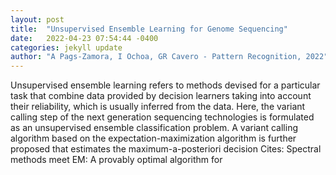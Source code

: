 ```yaml
---
layout: post
title:  "Unsupervised Ensemble Learning for Genome Sequencing"
date:   2022-04-23 07:54:44 -0400
categories: jekyll update
author: "A Pags-Zamora, I Ochoa, GR Cavero - Pattern Recognition, 2022"
---
```

Unsupervised ensemble learning refers to methods devised for a particular task that combine data provided by decision learners taking into account their reliability, which is usually inferred from the data. Here, the variant calling step of the next generation sequencing technologies is formulated as an unsupervised ensemble classification problem. A variant calling algorithm based on the expectation-maximization algorithm is further proposed that estimates the maximum-a-posteriori decision Cites: Spectral methods meet EM: A provably optimal algorithm for